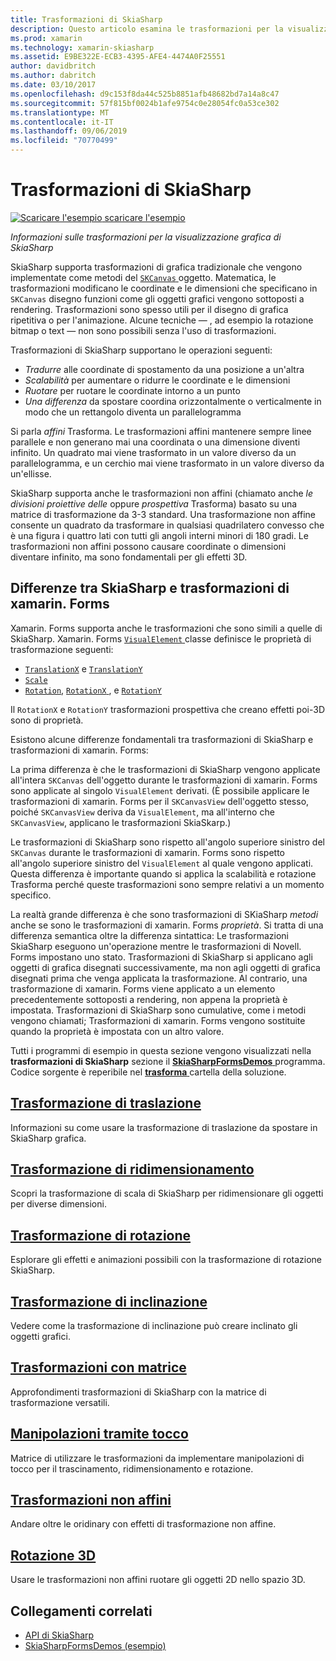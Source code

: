 ```yaml
---
title: Trasformazioni di SkiaSharp
description: Questo articolo esamina le trasformazioni per la visualizzazione grafica di SkiaSharp in applicazioni xamarin. Forms e questo concetto è illustrato con esempio di codice.
ms.prod: xamarin
ms.technology: xamarin-skiasharp
ms.assetid: E9BE322E-ECB3-4395-AFE4-4474A0F25551
author: davidbritch
ms.author: dabritch
ms.date: 03/10/2017
ms.openlocfilehash: d9c153f8da44c525b8851afb48682bd7a14a8c47
ms.sourcegitcommit: 57f815bf0024b1afe9754c0e28054fc0a53ce302
ms.translationtype: MT
ms.contentlocale: it-IT
ms.lasthandoff: 09/06/2019
ms.locfileid: "70770499"
---
```

# <a name="skiasharp-transforms"></a>Trasformazioni di SkiaSharp

[![Scaricare l'esempio](~/media/shared/download.png) scaricare l'esempio](https://docs.microsoft.com/samples/xamarin/xamarin-forms-samples/skiasharpforms-demos)

_Informazioni sulle trasformazioni per la visualizzazione grafica di SkiaSharp_

SkiaSharp supporta trasformazioni di grafica tradizionale che vengono implementate come metodi del [ `SKCanvas` ](xref:SkiaSharp.SKCanvas) oggetto. Matematica, le trasformazioni modificano le coordinate e le dimensioni che specificano in `SKCanvas` disegno funzioni come gli oggetti grafici vengono sottoposti a rendering. Trasformazioni sono spesso utili per il disegno di grafica ripetitiva o per l'animazione. Alcune tecniche &mdash; , ad esempio la rotazione bitmap o text &mdash; non sono possibili senza l'uso di trasformazioni.

Trasformazioni di SkiaSharp supportano le operazioni seguenti:

- *Tradurre* alle coordinate di spostamento da una posizione a un'altra
- *Scalabilità* per aumentare o ridurre le coordinate e le dimensioni
- *Ruotare* per ruotare le coordinate intorno a un punto
- *Una differenza* da spostare coordina orizzontalmente o verticalmente in modo che un rettangolo diventa un parallelogramma

Si parla *affini* Trasforma. Le trasformazioni affini mantenere sempre linee parallele e non generano mai una coordinata o una dimensione diventi infinito. Un quadrato mai viene trasformato in un valore diverso da un parallelogramma, e un cerchio mai viene trasformato in un valore diverso da un'ellisse.

SkiaSharp supporta anche le trasformazioni non affini (chiamato anche *le divisioni proiettive delle* oppure *prospettiva* Trasforma) basato su una matrice di trasformazione da 3-3 standard. Una trasformazione non affine consente un quadrato da trasformare in qualsiasi quadrilatero convesso che è una figura i quattro lati con tutti gli angoli interni minori di 180 gradi. Le trasformazioni non affini possono causare coordinate o dimensioni diventare infinito, ma sono fondamentali per gli effetti 3D.

## <a name="differences-between-skiasharp-and-xamarinforms-transforms"></a>Differenze tra SkiaSharp e trasformazioni di xamarin. Forms

Xamarin. Forms supporta anche le trasformazioni che sono simili a quelle di SkiaSharp. Xamarin. Forms [ `VisualElement` ](xref:Xamarin.Forms.VisualElement) classe definisce le proprietà di trasformazione seguenti:

- [`TranslationX`](xref:Xamarin.Forms.VisualElement.TranslationX) e [`TranslationY`](xref:Xamarin.Forms.VisualElement.TranslationY)
- [`Scale`](xref:Xamarin.Forms.VisualElement.Scale)
- [`Rotation`](xref:Xamarin.Forms.VisualElement.Rotation), [ `RotationX` ](xref:Xamarin.Forms.VisualElement.RotationX), e [`RotationY`](xref:Xamarin.Forms.VisualElement.RotationY)

Il `RotationX` e `RotationY` trasformazioni prospettiva che creano effetti poi-3D sono di proprietà.

Esistono alcune differenze fondamentali tra trasformazioni di SkiaSharp e trasformazioni di xamarin. Forms:

La prima differenza è che le trasformazioni di SkiaSharp vengono applicate all'intera `SKCanvas` dell'oggetto durante le trasformazioni di xamarin. Forms sono applicate al singolo `VisualElement` derivati. (È possibile applicare le trasformazioni di xamarin. Forms per il `SKCanvasView` dell'oggetto stesso, poiché `SKCanvasView` deriva da `VisualElement`, ma all'interno che `SKCanvasView`, applicano le trasformazioni SkiaSkarp.)

Le trasformazioni di SkiaSharp sono rispetto all'angolo superiore sinistro del `SKCanvas` durante le trasformazioni di xamarin. Forms sono rispetto all'angolo superiore sinistro del `VisualElement` al quale vengono applicati. Questa differenza è importante quando si applica la scalabilità e rotazione Trasforma perché queste trasformazioni sono sempre relativi a un momento specifico.

La realtà grande differenza è che sono trasformazioni di SKiaSharp *metodi* anche se sono le trasformazioni di xamarin. Forms *proprietà*. Si tratta di una differenza semantica oltre la differenza sintattica: Le trasformazioni SkiaSharp eseguono un'operazione mentre le trasformazioni di Novell. Forms impostano uno stato. Trasformazioni di SkiaSharp si applicano agli oggetti di grafica disegnati successivamente, ma non agli oggetti di grafica disegnati prima che venga applicata la trasformazione. Al contrario, una trasformazione di xamarin. Forms viene applicato a un elemento precedentemente sottoposti a rendering, non appena la proprietà è impostata. Trasformazioni di SkiaSharp sono cumulative, come i metodi vengono chiamati; Trasformazioni di xamarin. Forms vengono sostituite quando la proprietà è impostata con un altro valore.

Tutti i programmi di esempio in questa sezione vengono visualizzati nella **trasformazioni di SkiaSharp** sezione il [ **SkiaSharpFormsDemos** ](https://docs.microsoft.com/samples/xamarin/xamarin-forms-samples/skiasharpforms-demos) programma. Codice sorgente è reperibile nel [ **trasforma** ](https://github.com/xamarin/xamarin-forms-samples/tree/master/SkiaSharpForms/Demos/Demos/SkiaSharpFormsDemos/Transforms) cartella della soluzione.

## <a name="the-translate-transformtranslatemd"></a>[Trasformazione di traslazione](translate.md)

Informazioni su come usare la trasformazione di traslazione da spostare in SkiaSharp grafica.

## <a name="the-scale-transformscalemd"></a>[Trasformazione di ridimensionamento](scale.md)

Scopri la trasformazione di scala di SkiaSharp per ridimensionare gli oggetti per diverse dimensioni.

## <a name="the-rotate-transformrotatemd"></a>[Trasformazione di rotazione](rotate.md)

Esplorare gli effetti e animazioni possibili con la trasformazione di rotazione SkiaSharp.

## <a name="the-skew-transformskewmd"></a>[Trasformazione di inclinazione](skew.md)

Vedere come la trasformazione di inclinazione può creare inclinato gli oggetti grafici.

## <a name="matrix-transformsmatrixmd"></a>[Trasformazioni con matrice](matrix.md)

Approfondimenti trasformazioni di SkiaSharp con la matrice di trasformazione versatili.

## <a name="touch-manipulationstouchmd"></a>[Manipolazioni tramite tocco](touch.md)

Matrice di utilizzare le trasformazioni da implementare manipolazioni di tocco per il trascinamento, ridimensionamento e rotazione.

## <a name="non-affine-transformsnon-affinemd"></a>[Trasformazioni non affini](non-affine.md)

Andare oltre le oridinary con effetti di trasformazione non affine.

## <a name="3d-rotation3d-rotationmd"></a>[Rotazione 3D](3d-rotation.md)

Usare le trasformazioni non affini ruotare gli oggetti 2D nello spazio 3D.

## <a name="related-links"></a>Collegamenti correlati

- [API di SkiaSharp](https://docs.microsoft.com/dotnet/api/skiasharp)
- [SkiaSharpFormsDemos (esempio)](https://docs.microsoft.com/samples/xamarin/xamarin-forms-samples/skiasharpforms-demos)
